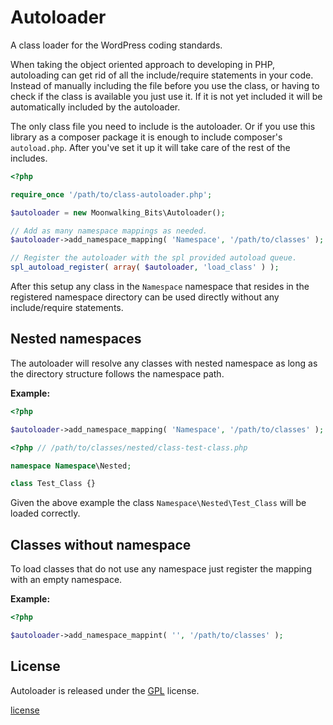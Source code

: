 # Autoloader

A class loader for the WordPress coding standards.

When taking the object oriented approach to developing in PHP, autoloading can
get rid of all the include/require statements in your code. Instead of manually
including the file before you use the class, or having to check if the class
is available you just use it. If it is not yet included it will be automatically
included by the autoloader.

The only class file you need to include is the autoloader. Or if you use this
library as a composer package it is enough to include composer's `autoload.php`.
After you've set it up it will take care of the rest of the includes.

```php
<?php

require_once '/path/to/class-autoloader.php';

$autoloader = new Moonwalking_Bits\Autoloader();

// Add as many namespace mappings as needed.
$autoloader->add_namespace_mapping( 'Namespace', '/path/to/classes' );

// Register the autoloader with the spl provided autoload queue.
spl_autoload_register( array( $autoloader, 'load_class' ) );
```

After this setup any class in the `Namespace` namespace that resides in the
registered namespace directory can be used directly without any include/require
statements.

## Nested namespaces

The autoloader will resolve any classes with nested namespace as long as the
directory structure follows the namespace path.

**Example:**

```php
<?php

$autoloader->add_namespace_mapping( 'Namespace', '/path/to/classes' );
```

```php
<?php // /path/to/classes/nested/class-test-class.php

namespace Namespace\Nested;

class Test_Class {}
```

Given the above example the class `Namespace\Nested\Test_Class` will be loaded
correctly.

## Classes without namespace

To load classes that do not use any namespace just register the mapping with an
empty namespace.

**Example:**

```php
<?php

$autoloader->add_namespace_mappint( '', '/path/to/classes' );
```

## License

Autoloader is released under the [GPL](license) license.

[license](https://www.gnu.org/licenses/)
